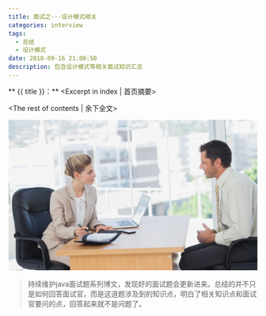 ```yaml
---
title: 面试之---设计模式相关
categories: interview
tags: 
  - 总结
  - 设计模式
date: 2018-09-16 21:00:50
description: 包含设计模式等相关面试知识汇总
---
```


** {{ title }}：** <Excerpt in index | 首页摘要>

<!-- more -->
<The rest of contents | 余下全文>

![](interview-design-pattern/interview.png)

> 持续维护java面试题系列博文，发现好的面试题会更新进来。总结的并不只是如何回答面试官，而是这道题涉及到的知识点，明白了相关知识点和面试官要问的点，回答起来就不是问题了。

